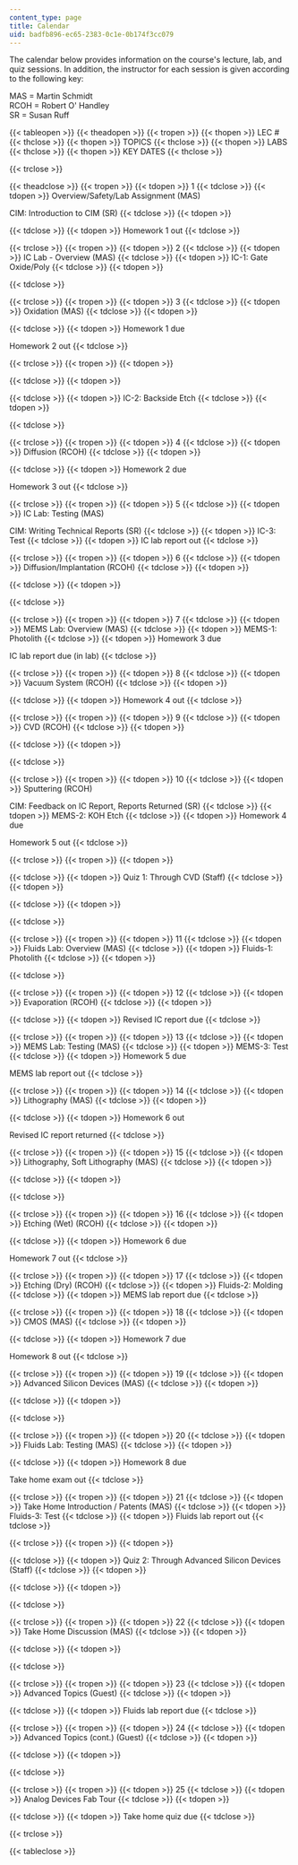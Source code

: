 ```yaml
---
content_type: page
title: Calendar
uid: badfb896-ec65-2383-0c1e-0b174f3cc079
---
```


The calendar below provides information on the course's lecture, lab, and quiz sessions. In addition, the instructor for each session is given according to the following key:

MAS = Martin Schmidt  
RCOH = Robert O' Handley  
SR = Susan Ruff

{{< tableopen >}}
{{< theadopen >}}
{{< tropen >}}
{{< thopen >}}
LEC #
{{< thclose >}}
{{< thopen >}}
TOPICS
{{< thclose >}}
{{< thopen >}}
LABS
{{< thclose >}}
{{< thopen >}}
KEY DATES
{{< thclose >}}

{{< trclose >}}

{{< theadclose >}}
{{< tropen >}}
{{< tdopen >}}
1
{{< tdclose >}}
{{< tdopen >}}
Overview/Safety/Lab Assignment (MAS)  
  
CIM: Introduction to CIM (SR)
{{< tdclose >}}
{{< tdopen >}}

{{< tdclose >}}
{{< tdopen >}}
Homework 1 out
{{< tdclose >}}

{{< trclose >}}
{{< tropen >}}
{{< tdopen >}}
2
{{< tdclose >}}
{{< tdopen >}}
IC Lab - Overview (MAS)
{{< tdclose >}}
{{< tdopen >}}
IC-1: Gate Oxide/Poly
{{< tdclose >}}
{{< tdopen >}}

{{< tdclose >}}

{{< trclose >}}
{{< tropen >}}
{{< tdopen >}}
3
{{< tdclose >}}
{{< tdopen >}}
Oxidation (MAS)
{{< tdclose >}}
{{< tdopen >}}

{{< tdclose >}}
{{< tdopen >}}
Homework 1 due  
  
Homework 2 out
{{< tdclose >}}

{{< trclose >}}
{{< tropen >}}
{{< tdopen >}}

{{< tdclose >}}
{{< tdopen >}}

{{< tdclose >}}
{{< tdopen >}}
IC-2: Backside Etch
{{< tdclose >}}
{{< tdopen >}}

{{< tdclose >}}

{{< trclose >}}
{{< tropen >}}
{{< tdopen >}}
4
{{< tdclose >}}
{{< tdopen >}}
Diffusion (RCOH)
{{< tdclose >}}
{{< tdopen >}}

{{< tdclose >}}
{{< tdopen >}}
Homework 2 due  
  
Homework 3 out
{{< tdclose >}}

{{< trclose >}}
{{< tropen >}}
{{< tdopen >}}
5
{{< tdclose >}}
{{< tdopen >}}
IC Lab: Testing (MAS)  
  
CIM: Writing Technical Reports (SR)
{{< tdclose >}}
{{< tdopen >}}
IC-3: Test
{{< tdclose >}}
{{< tdopen >}}
IC lab report out
{{< tdclose >}}

{{< trclose >}}
{{< tropen >}}
{{< tdopen >}}
6
{{< tdclose >}}
{{< tdopen >}}
Diffusion/Implantation (RCOH)
{{< tdclose >}}
{{< tdopen >}}

{{< tdclose >}}
{{< tdopen >}}

{{< tdclose >}}

{{< trclose >}}
{{< tropen >}}
{{< tdopen >}}
7
{{< tdclose >}}
{{< tdopen >}}
MEMS Lab: Overview (MAS)
{{< tdclose >}}
{{< tdopen >}}
MEMS-1: Photolith
{{< tdclose >}}
{{< tdopen >}}
Homework 3 due  
  
IC lab report due (in lab)
{{< tdclose >}}

{{< trclose >}}
{{< tropen >}}
{{< tdopen >}}
8
{{< tdclose >}}
{{< tdopen >}}
Vacuum System (RCOH)
{{< tdclose >}}
{{< tdopen >}}

{{< tdclose >}}
{{< tdopen >}}
Homework 4 out
{{< tdclose >}}

{{< trclose >}}
{{< tropen >}}
{{< tdopen >}}
9
{{< tdclose >}}
{{< tdopen >}}
CVD (RCOH)
{{< tdclose >}}
{{< tdopen >}}

{{< tdclose >}}
{{< tdopen >}}

{{< tdclose >}}

{{< trclose >}}
{{< tropen >}}
{{< tdopen >}}
10
{{< tdclose >}}
{{< tdopen >}}
Sputtering (RCOH)  
  
CIM: Feedback on IC Report, Reports Returned (SR)
{{< tdclose >}}
{{< tdopen >}}
MEMS-2: KOH Etch
{{< tdclose >}}
{{< tdopen >}}
Homework 4 due  
  
Homework 5 out
{{< tdclose >}}

{{< trclose >}}
{{< tropen >}}
{{< tdopen >}}

{{< tdclose >}}
{{< tdopen >}}
Quiz 1: Through CVD (Staff)
{{< tdclose >}}
{{< tdopen >}}

{{< tdclose >}}
{{< tdopen >}}

{{< tdclose >}}

{{< trclose >}}
{{< tropen >}}
{{< tdopen >}}
11
{{< tdclose >}}
{{< tdopen >}}
Fluids Lab: Overview (MAS)
{{< tdclose >}}
{{< tdopen >}}
Fluids-1: Photolith
{{< tdclose >}}
{{< tdopen >}}

{{< tdclose >}}

{{< trclose >}}
{{< tropen >}}
{{< tdopen >}}
12
{{< tdclose >}}
{{< tdopen >}}
Evaporation (RCOH)
{{< tdclose >}}
{{< tdopen >}}

{{< tdclose >}}
{{< tdopen >}}
Revised IC report due
{{< tdclose >}}

{{< trclose >}}
{{< tropen >}}
{{< tdopen >}}
13
{{< tdclose >}}
{{< tdopen >}}
MEMS Lab: Testing (MAS)
{{< tdclose >}}
{{< tdopen >}}
MEMS-3: Test
{{< tdclose >}}
{{< tdopen >}}
Homework 5 due  
  
MEMS lab report out
{{< tdclose >}}

{{< trclose >}}
{{< tropen >}}
{{< tdopen >}}
14
{{< tdclose >}}
{{< tdopen >}}
Lithography (MAS)
{{< tdclose >}}
{{< tdopen >}}

{{< tdclose >}}
{{< tdopen >}}
Homework 6 out  
  
Revised IC report returned
{{< tdclose >}}

{{< trclose >}}
{{< tropen >}}
{{< tdopen >}}
15
{{< tdclose >}}
{{< tdopen >}}
Lithography, Soft Lithography (MAS)
{{< tdclose >}}
{{< tdopen >}}

{{< tdclose >}}
{{< tdopen >}}

{{< tdclose >}}

{{< trclose >}}
{{< tropen >}}
{{< tdopen >}}
16
{{< tdclose >}}
{{< tdopen >}}
Etching (Wet) (RCOH)
{{< tdclose >}}
{{< tdopen >}}

{{< tdclose >}}
{{< tdopen >}}
Homework 6 due  
  
Homework 7 out
{{< tdclose >}}

{{< trclose >}}
{{< tropen >}}
{{< tdopen >}}
17
{{< tdclose >}}
{{< tdopen >}}
Etching (Dry) (RCOH)
{{< tdclose >}}
{{< tdopen >}}
Fluids-2: Molding
{{< tdclose >}}
{{< tdopen >}}
MEMS lab report due
{{< tdclose >}}

{{< trclose >}}
{{< tropen >}}
{{< tdopen >}}
18
{{< tdclose >}}
{{< tdopen >}}
CMOS (MAS)
{{< tdclose >}}
{{< tdopen >}}

{{< tdclose >}}
{{< tdopen >}}
Homework 7 due  
  
Homework 8 out
{{< tdclose >}}

{{< trclose >}}
{{< tropen >}}
{{< tdopen >}}
19
{{< tdclose >}}
{{< tdopen >}}
Advanced Silicon Devices (MAS)
{{< tdclose >}}
{{< tdopen >}}

{{< tdclose >}}
{{< tdopen >}}

{{< tdclose >}}

{{< trclose >}}
{{< tropen >}}
{{< tdopen >}}
20
{{< tdclose >}}
{{< tdopen >}}
Fluids Lab: Testing (MAS)
{{< tdclose >}}
{{< tdopen >}}

{{< tdclose >}}
{{< tdopen >}}
Homework 8 due  
  
Take home exam out
{{< tdclose >}}

{{< trclose >}}
{{< tropen >}}
{{< tdopen >}}
21
{{< tdclose >}}
{{< tdopen >}}
Take Home Introduction / Patents (MAS)
{{< tdclose >}}
{{< tdopen >}}
Fluids-3: Test
{{< tdclose >}}
{{< tdopen >}}
Fluids lab report out
{{< tdclose >}}

{{< trclose >}}
{{< tropen >}}
{{< tdopen >}}

{{< tdclose >}}
{{< tdopen >}}
Quiz 2: Through Advanced Silicon Devices (Staff)
{{< tdclose >}}
{{< tdopen >}}

{{< tdclose >}}
{{< tdopen >}}

{{< tdclose >}}

{{< trclose >}}
{{< tropen >}}
{{< tdopen >}}
22
{{< tdclose >}}
{{< tdopen >}}
Take Home Discussion (MAS)
{{< tdclose >}}
{{< tdopen >}}

{{< tdclose >}}
{{< tdopen >}}

{{< tdclose >}}

{{< trclose >}}
{{< tropen >}}
{{< tdopen >}}
23
{{< tdclose >}}
{{< tdopen >}}
Advanced Topics (Guest)
{{< tdclose >}}
{{< tdopen >}}

{{< tdclose >}}
{{< tdopen >}}
Fluids lab report due
{{< tdclose >}}

{{< trclose >}}
{{< tropen >}}
{{< tdopen >}}
24
{{< tdclose >}}
{{< tdopen >}}
Advanced Topics (cont.) (Guest)
{{< tdclose >}}
{{< tdopen >}}

{{< tdclose >}}
{{< tdopen >}}

{{< tdclose >}}

{{< trclose >}}
{{< tropen >}}
{{< tdopen >}}
25
{{< tdclose >}}
{{< tdopen >}}
Analog Devices Fab Tour
{{< tdclose >}}
{{< tdopen >}}

{{< tdclose >}}
{{< tdopen >}}
Take home quiz due
{{< tdclose >}}

{{< trclose >}}

{{< tableclose >}}